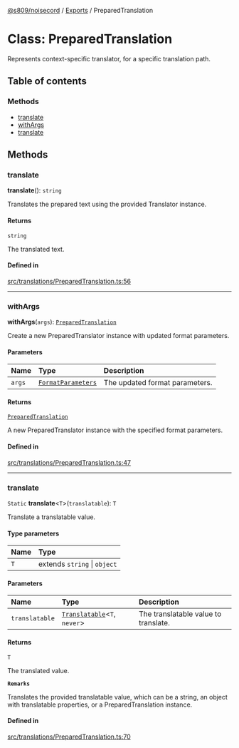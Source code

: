 [@s809/noisecord](../README.md) / [Exports](../modules.md) / PreparedTranslation

# Class: PreparedTranslation

Represents context-specific translator, for a specific translation path.

## Table of contents

### Methods

- [translate](PreparedTranslation-1.md#translate)
- [withArgs](PreparedTranslation-1.md#withargs)
- [translate](PreparedTranslation-1.md#translate-1)

## Methods

### translate

**translate**(): `string`

Translates the prepared text using the provided Translator instance.

#### Returns

`string`

The translated text.

#### Defined in

[src/translations/PreparedTranslation.ts:56](https://github.com/s809/noisecord/blob/master/src/translations/PreparedTranslation.ts#L56)

___

### withArgs

**withArgs**(`args`): [`PreparedTranslation`](PreparedTranslation-1.md)

Create a new PreparedTranslator instance with updated format parameters.

#### Parameters

| Name | Type | Description |
| :------ | :------ | :------ |
| `args` | [`FormatParameters`](../modules/Translator.md#formatparameters) | The updated format parameters. |

#### Returns

[`PreparedTranslation`](PreparedTranslation-1.md)

A new PreparedTranslator instance with the specified format parameters.

#### Defined in

[src/translations/PreparedTranslation.ts:47](https://github.com/s809/noisecord/blob/master/src/translations/PreparedTranslation.ts#L47)

___

### translate

`Static` **translate**<`T`\>(`translatable`): `T`

Translate a translatable value.

#### Type parameters

| Name | Type |
| :------ | :------ |
| `T` | extends `string` \| `object` |

#### Parameters

| Name | Type | Description |
| :------ | :------ | :------ |
| `translatable` | [`Translatable`](../modules/PreparedTranslation.md#translatable)<`T`, `never`\> | The translatable value to translate. |

#### Returns

`T`

The translated value.

**`Remarks`**

Translates the provided translatable value, which can be a string, an object with translatable properties,
or a PreparedTranslation instance.

#### Defined in

[src/translations/PreparedTranslation.ts:70](https://github.com/s809/noisecord/blob/master/src/translations/PreparedTranslation.ts#L70)
